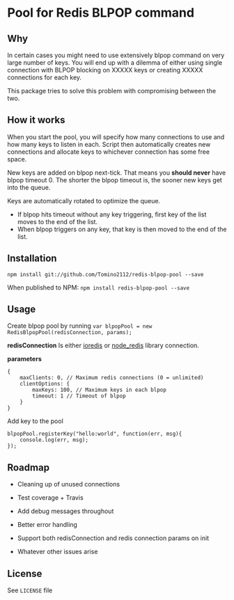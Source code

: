 # Pool for Redis BLPOP command

## Why
In certain cases you might need to use extensively blpop command on very large number of keys. You will end up with a dilemma of either using single connection with BLPOP blocking on XXXXX keys or creating XXXXX connections for each key.
 
This package tries to solve this problem with compromising between the two.

## How it works
When you start the pool, you will specify how many connections to use and how many keys to listen in each. Script then automatically creates new connections and allocate keys to whichever connection has some free space.

New keys are added on blpop next-tick. That means you **should never** have blpop timeout 0. The shorter the blpop timeout is, the sooner new keys get into the queue.

Keys are automatically rotated to optimize the queue. 
* If blpop hits timeout without any key triggering, first key of the list moves to the end of the list.
* When blpop triggers on any key, that key is then moved to the end of the list. 

## Installation
`npm install git://github.com/Tomino2112/redis-blpop-pool --save`

When published to NPM:
`npm install redis-blpop-pool --save`

## Usage
Create blpop pool by running
`var blpopPool = new RedisBlpopPool(redisConnection, params);`

**redisConnection** 
Is either [ioredis](https://github.com/luin/ioredis) or [node_redis](https://github.com/NodeRedis/node_redis) library connection.

**parameters** 
```
{
    maxClients: 0, // Maximum redis connections (0 = unlimited)
    clientOptions: {
        maxKeys: 100, // Maximum keys in each blpop
        timeout: 1 // Timeout of blpop
    }
}
```

Add key to the pool

```
blpopPool.registerKey("hello:world", function(err, msg){
    console.log(err, msg);
});
```

## Roadmap
* Cleaning up of unused connections
* Test coverage + Travis
* Add debug messages throughout
* Better error handling
* Support both redisConnection and redis connection params on init

* Whatever other issues arise

## License
See `LICENSE` file
